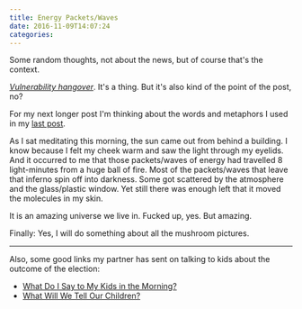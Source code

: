 ```yaml
---
title: Energy Packets/Waves
date: 2016-11-09T14:07:24
categories: 
---
```


Some random thoughts, not about the news, but of course that's the context.

<!--more-->

[*Vulnerability hangover*][vulnerability]. It's a thing. But it's also kind of the point of the post, no?

For my next longer post I'm thinking about the words and metaphors I used in my [last post][divisions].

As I sat meditating this morning, the sun came out from behind a building. I know because I felt my cheek warm and saw the light through my eyelids. And it occurred to me that those packets/waves of energy had travelled 8 light-minutes from a huge ball of fire. Most of the packets/waves that leave that inferno spin off into darkness. Some got scattered by the atmosphere and the glass/plastic window. Yet still there was enough left that it moved the molecules in my skin.

It is an amazing universe we live in. Fucked up, yes. But amazing.

Finally: Yes, I will do something about all the mushroom pictures.

---

Also, some good links my partner has sent on talking to kids about the outcome of the election:

* [What Do I Say to My Kids in the Morning?](http://www.notimeforflashcards.com/2016/11/what-do-i-tell-my-children-in-the-morning.html)
* [What Will We Tell Our Children?](http://www.newsday.com/opinion/columnists/randi-marshall/what-will-we-tell-our-children-about-donald-trump-win-1.12588933)

[vulnerability]: http://www.romankrznaric.com/outrospection/2012/10/16/1729 "Ready for a vulnerability hangover?"
[divisions]: /posts/thoughts/divisions/ "Divisions"
